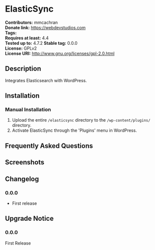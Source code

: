 # ElasticSync #
**Contributors:**      mmcachran  
**Donate link:**       https://webdevstudios.com  
**Tags:**  
**Requires at least:** 4.4  
**Tested up to:**      4.7.2 
**Stable tag:**        0.0.0  
**License:**           GPLv2  
**License URI:**       http://www.gnu.org/licenses/gpl-2.0.html  

## Description ##

Integrates Elasticsearch with WordPress.

## Installation ##

### Manual Installation ###

1. Upload the entire `/elasticsync` directory to the `/wp-content/plugins/` directory.
2. Activate ElasticSync through the 'Plugins' menu in WordPress.

## Frequently Asked Questions ##


## Screenshots ##


## Changelog ##

### 0.0.0 ###
* First release

## Upgrade Notice ##

### 0.0.0 ###
First Release
